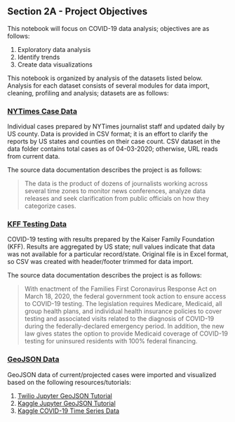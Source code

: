 ## Section 2A - Project Objectives

This notebook will focus on COVID-19 data analysis; objectives are as follows:

1. Exploratory data analysis
2. Identify trends
3. Create data visualizations

This notebook is organized by analysis of the datasets listed below. Analysis for each dataset consists of several modules for data import, cleaning, profiling and analysis; datasets are as follows:

### [NYTimes Case Data](https://github.com/nytimes/covid-19-data)

Individual cases prepared by NYTimes journalist staff and updated daily by US county. Data is provided in CSV format; it is an effort to clarify the reports by US states and counties on their case count. CSV dataset in the data folder contains total cases as of 04-03-2020; otherwise, URL reads from current data.

The source data documentation describes the project is as follows:

> The data is the product of dozens of journalists working across several time zones to monitor news conferences, analyze data releases and seek clarification from public officials on how they categorize cases.

### [KFF Testing Data](https://www.kff.org/health-costs/issue-brief/state-data-and-policy-actions-to-address-coronavirus/#stateleveldata)

COVID-19 testing with results prepared by the Kaiser Family Foundation (KFF). Results are aggregated by US state; null values indicate that data was not available for a particular record/state. Original file is in Excel format, so CSV was created with header/footer trimmed for data import.

The source data documentation describes the project is as follows:

> With enactment of the Families First Coronavirus Response Act on March 18, 2020, the federal government took action to ensure access to COVID-19 testing. The legislation requires Medicare, Medicaid, all group health plans, and individual health insurance policies to cover testing and associated visits related to the diagnosis of COVID-19 during the federally-declared emergency period. In addition, the new law gives states the option to provide Medicaid coverage of COVID-19 testing for uninsured residents with 100% federal financing.

### [GeoJSON Data](https://geojson.org/)

GeoJSON data of current/projected cases were imported and visualized based on the following resources/tutorials:

1. [Twilio Jupyter GeoJSON Tutorial](https://github.com/lesley2958/twilio-geospatial)
2. [Kaggle Jupyter GeoJSON Tutorial](http://thepythoncorner.com/dev/python-geographical-maps-coronavirus/)
3. [Kaggle COVID-19 Time Series Data](http://thepythoncorner.com/dev/python-geographical-maps-coronavirus/)
